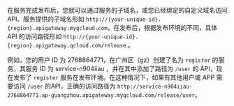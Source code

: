 在服务完成发布后，您就可以通过服务的子域名，或您已经绑定的自定义域名访问 API。服务提供的子域名形如 `http://{your-unique-id}.{region}.apigateway.myqcloud.com`，在发布后，根据发布环境的不同，具体 API 的访问路径形如 `http://{your-unique-id}.{region}.apigateway.qcloud.com/release` 。

例如，您的用户 ID 为 2768864771，在广州区（gz）创建了名为 `register` 的服务，其服务 ID 为 service-n904iiau ，并在其中添加了路径为 `/user` 的 API，现在发布了 `register` 服务在发布环境。在这种情况下，如果有其他用户或 APP 需要访问 `/user` 的API，正确的访问路径为 `http://service-n904iiau-2768864771.ap-guangzhou.apigateway.myqcloud.com/release/user`。